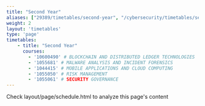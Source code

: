 ```yaml
---
title: "Second Year"
aliases: ["29389/timetables/second-year", "/cybersecurity/timetables/second-year"]
weight: 2
layout: 'timetables'
type: 'page'
timetables:
    - title: "Second Year"
      courses:
        - '10600490' # BLOCKCHAIN AND DISTRIBUTED LEDGER TECHNOLOGIES
        - '1055681' # MALWARE ANALYSIS AND INCIDENT FORENSICS
        - '1044415' # MOBILE APPLICATIONS AND CLOUD COMPUTING
        - '1055050' # RISK MANAGEMENT
        - '1055061' # SECURITY GOVERNANCE
---
```


Check layout/page/schedule.html to analyze this page's content
